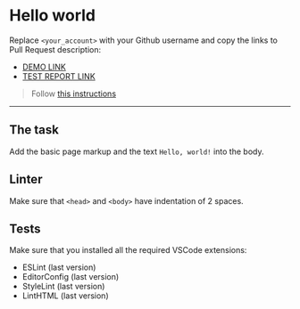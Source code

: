 # Hello world

Replace `<your_account>` with your Github username and copy the links to Pull Request description:
- [DEMO LINK](https://Lida-Petrushynets.github.io/layout_hello-world/)
- [TEST REPORT LINK](https://Lida-Petrushynets.github.io/layout_hello-world/report/html_report/)

> Follow [this instructions](https://mate-academy.github.io/layout_task-guideline/#how-to-solve-the-layout-tasks-on-github)
___

## The task

Add the basic page markup and the text `Hello, world!` into the body.

## Linter

Make sure that `<head>` and `<body>` have indentation of 2 spaces.

## Tests

Make sure that you installed all the required VSCode extensions:

- ESLint (last version)
- EditorConfig (last version)
- StyleLint (last version)
- LintHTML (last version)
